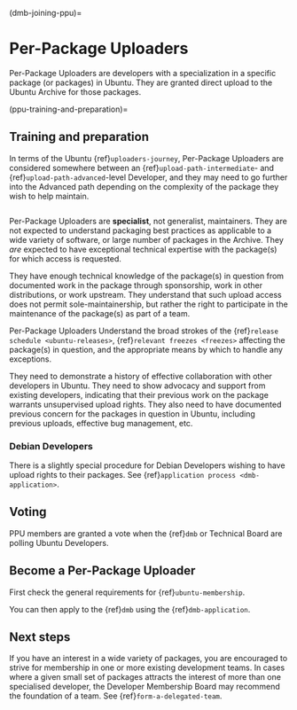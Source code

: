 (dmb-joining-ppu)=
# Per-Package Uploaders

Per-Package Uploaders are developers with a specialization in a specific package (or packages) in Ubuntu.
They are granted direct upload to the Ubuntu Archive for those packages.


(ppu-training-and-preparation)=
## Training and preparation

In terms of the Ubuntu {ref}`uploaders-journey`, Per-Package Uploaders are considered somewhere between an {ref}`upload-path-intermediate`- and {ref}`upload-path-advanced`-level Developer, and they may need to go further into the Advanced path depending on the complexity of the package they wish to help maintain.

```{include} /who-makes-ubuntu/developers/diagrams/intermediate.txt
```

Per-Package Uploaders are **specialist**, not generalist, maintainers.
They are not expected to understand packaging best practices as applicable to a wide variety of software, or large number of packages in the Archive.
They *are* expected to have exceptional technical expertise with the package(s) for which access is requested.

They have enough technical knowledge of the package(s) in question from documented work in the package through sponsorship, work in other distributions, or work upstream.
They understand that such upload access does not permit sole-maintainership, but rather the right to participate in the maintenance of the package(s) as part of a team.

Per-Package Uploaders Understand the broad strokes of the {ref}`release schedule <ubuntu-releases>`, {ref}`relevant freezes <freezes>` affecting the package(s) in question, and the appropriate means by which to handle any exceptions.

They need to demonstrate a history of effective collaboration with other developers in Ubuntu.
They need to show advocacy and support from existing developers, indicating that their previous work on the package warrants unsupervised upload rights.
They also need to have documented previous concern for the packages in question in Ubuntu, including previous uploads, effective bug management, etc.


### Debian Developers

There is a slightly special procedure for Debian Developers wishing to have upload rights to their packages. See {ref}`application process <dmb-application>`.


## Voting

PPU members are granted a vote when the {ref}`dmb` or Technical Board are polling Ubuntu Developers.


## Become a Per-Package Uploader

First check the general requirements for {ref}`ubuntu-membership`.

You can then apply to the {ref}`dmb` using the {ref}`dmb-application`.


## Next steps

If you have an interest in a wide variety of packages, you are encouraged to strive for membership in one or more existing development teams.
In cases where a given small set of packages attracts the interest of more than one specialised developer, the Developer Membership Board may recommend the foundation of a team.
See {ref}`form-a-delegated-team`.

